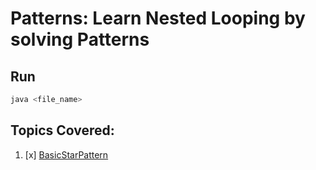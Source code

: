 # Patterns: Learn Nested Looping by solving Patterns

## Run

```sh
java <file_name>
```

## Topics Covered:
1. [x] [BasicStarPattern](./BasicStarPattern.java) 
